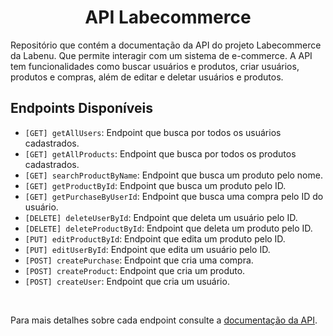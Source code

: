 <h1 align="center">
  API Labecommerce
</h1>
<p>Repositório que contém a documentação da API do projeto Labecommerce da Labenu. Que permite interagir com um sistema de e-commerce. A API tem funcionalidades como buscar usuários e produtos, criar usuários, produtos e compras, além de editar e deletar usuários e produtos.</p>

## Endpoints Disponíveis

- `[GET] getAllUsers`: Endpoint que busca por todos os usuários cadastrados.
- `[GET] getAllProducts`: Endpoint que busca por todos os produtos cadastrados.
- `[GET] searchProductByName`: Endpoint que busca um produto pelo nome.
- `[GET] getProductById`: Endpoint que busca um produto pelo ID.
- `[GET] getPurchaseByUserId`: Endpoint que busca uma compra pelo ID do usuário.
- `[DELETE] deleteUserById`: Endpoint que deleta um usuário pelo ID.
- `[DELETE] deleteProductById`: Endpoint que deleta um produto pelo ID.
- `[PUT] editProductById`: Endpoint que edita um produto pelo ID.
- `[PUT] editUserById`: Endpoint que edita um usuário pelo ID.
- `[POST] createPurchase`: Endpoint que cria uma compra.
- `[POST] createProduct`: Endpoint que cria um produto.
- `[POST] createUser`: Endpoint que cria um usuário.

<br>

Para mais detalhes sobre cada endpoint consulte a [documentação da API](https://documenter.getpostman.com/view/24823099/2s93RWPr3S).
